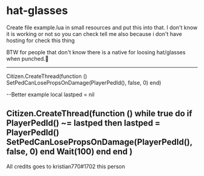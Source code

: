 # hat-glasses 
Create file example.lua  in small resources and put this into that. 
I don't know it is working or not so you can check tell me also because i don't have hosting for check this thing
 
 
 BTW for people that don't know there is a native for loosing hat/glasses when punched.🙂 
 
 
 -------------------------------------------------
Citizen.CreateThread(function ()
    SetPedCanLosePropsOnDamage(PlayerPedId(), false, 0)
end)

--Better example
local lastped = nil

Citizen.CreateThread(function ()
    while true do
        if PlayerPedId() ~= lastped then
            lastped = PlayerPedId()
            SetPedCanLosePropsOnDamage(PlayerPedId(), false, 0)
        end
        Wait(100)
    end
end
)
----------------------------------------------
All credits goes to kristian770#1702 this person

